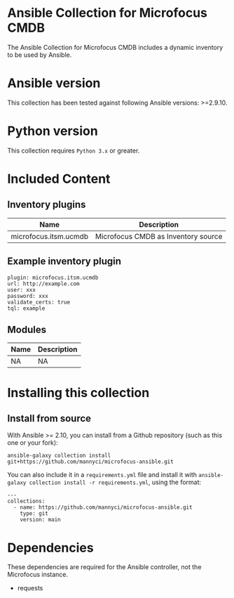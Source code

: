 # Ansible Collection for Microfocus CMDB

The Ansible Collection for Microfocus CMDB includes a dynamic inventory to be used by Ansible.

# Ansible version

This collection has been tested against following Ansible versions: >=2.9.10.

# Python version

This collection requires `Python 3.x` or greater.

# Included Content

## Inventory plugins

| Name | Description |
|---|---|
|microfocus.itsm.ucmdb|Microfocus CMDB as Inventory source |

## Example inventory plugin
```
plugin: microfocus.itsm.ucmdb
url: http://example.com
user: xxx
password: xxx
validate_certs: true
tql: example
```

## Modules

| Name | Description |
|---|---|
|NA|NA

# Installing this collection

## Install from source

With Ansible >= 2.10, you can install from a Github repository (such as this one or your fork):

```
ansible-galaxy collection install git+https://github.com/mannyci/microfocus-ansible.git
```

You can also include it in a `requirements.yml` file and install it with `ansible-galaxy collection install -r requirements.yml`, using the format:

```
---
collections:
  - name: https://github.com/mannyci/microfocus-ansible.git
    type: git
    version: main
```

# Dependencies

These dependencies are required for the Ansible controller, not the Microfocus instance.

- requests

